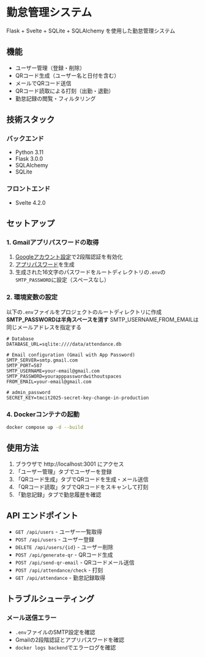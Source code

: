 # 勤怠管理システム

Flask + Svelte + SQLite + SQLAlchemy を使用した勤怠管理システム

## 機能

- ユーザー管理（登録・削除）
- QRコード生成（ユーザー名と日付を含む）
- メールでQRコード送信
- QRコード読取による打刻（出勤・退勤）
- 勤怠記録の閲覧・フィルタリング

## 技術スタック

### バックエンド
- Python 3.11
- Flask 3.0.0
- SQLAlchemy
- SQLite

### フロントエンド
- Svelte 4.2.0

## セットアップ

### 1. Gmailアプリパスワードの取得

1. [Googleアカウント設定](https://myaccount.google.com/security)で2段階認証を有効化
2. [アプリパスワード](https://myaccount.google.com/apppasswords)を生成
3. 生成された16文字のパスワードをルートディレクトリの`.env`の`SMTP_PASSWORD`に設定（スペースなし）

### 2. 環境変数の設定

以下の`.env`ファイルをプロジェクトのルートディレクトリに作成
**SMTP_PASSWORDは半角スペースを消す**
SMTP_USERNAME,FROM_EMAILは同じメールアドレスを指定する

```
# Database
DATABASE_URL=sqlite:////data/attendance.db

# Email configuration (Gmail with App Password)
SMTP_SERVER=smtp.gmail.com
SMTP_PORT=587
SMTP_USERNAME=your-email@gmail.com
SMTP_PASSWORD=yourapppasswordwithoutspaces
FROM_EMAIL=your-email@gmail.com

# admin_password
SECRET_KEY=tmcit2025-secret-key-change-in-production
```

### 4. Dockerコンテナの起動

```bash
docker compose up -d --build
```

## 使用方法

1. ブラウザで http://localhost:3001 にアクセス
2. 「ユーザー管理」タブでユーザーを登録
3. 「QRコード生成」タブでQRコードを生成・メール送信
4. 「QRコード読取」タブでQRコードをスキャンして打刻
5. 「勤怠記録」タブで勤怠履歴を確認

## API エンドポイント

- `GET /api/users` - ユーザー一覧取得
- `POST /api/users` - ユーザー登録
- `DELETE /api/users/{id}` - ユーザー削除
- `POST /api/generate-qr` - QRコード生成
- `POST /api/send-qr-email` - QRコードメール送信
- `POST /api/attendance/check` - 打刻
- `GET /api/attendance` - 勤怠記録取得

## トラブルシューティング

### メール送信エラー
- `.env`ファイルのSMTP設定を確認
- Gmailの2段階認証とアプリパスワードを確認
- `docker logs backend`でエラーログを確認
